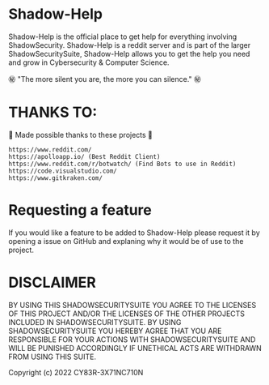 # Shadow-Help

Shadow-Help is the official place to get help for everything involving ShadowSecurity. Shadow-Help is a reddit server and is part of the larger ShadowSecuritySuite, Shadow-Help allows you to get the help you need and grow in Cybersecurity & Computer Science.

㊙️ "The more silent you are, the more you can silence." ㊙️

# THANKS TO:

💖 Made possible thanks to these projects 💖

```
https://www.reddit.com/
https://apolloapp.io/ (Best Reddit Client)
https://www.reddit.com/r/botwatch/ (Find Bots to use in Reddit)
https://code.visualstudio.com/
https://www.gitkraken.com/
```
# Requesting a feature

If you would like a feature to be added to Shadow-Help please request it by opening a issue on GitHub and explaning why it would be of use to the project.

# DISCLAIMER

BY USING THIS SHADOWSECURITYSUITE YOU AGREE TO THE LICENSES OF THIS PROJECT AND/OR THE LICENSES OF THE OTHER PROJECTS INCLUDED IN SHADOWSECURITYSUITE. BY USING SHADOWSECURITYSUITE YOU HEREBY AGREE THAT YOU ARE RESPONSIBLE FOR YOUR ACTIONS WITH SHADOWSECURITYSUITE AND WILL BE PUNISHED ACCORDINGLY IF UNETHICAL ACTS ARE WITHDRAWN FROM USING THIS SUITE. 

Copyright (c) 2022 CY83R-3X71NC710N
